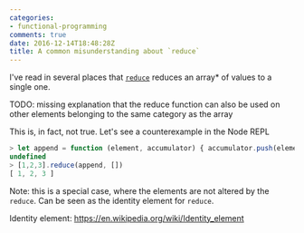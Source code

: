 ```yaml
---
categories:
- functional-programming
comments: true
date: 2016-12-14T18:48:28Z
title: A common misunderstanding about `reduce`
---
```


I've read in several places that [`reduce`][mdn-reduce] reduces an array\* of values to a single one.

TODO: missing explanation that the reduce function can also be used on other elements belonging to the same category as the array

This is, in fact, not true. Let's see a counterexample in the Node REPL

```javascript
> let append = function (element, accumulator) { accumulator.push(element); return accumulator };
undefined
> [1,2,3].reduce(append, [])
[ 1, 2, 3 ]
```

Note: this is a special case, where the elements are not altered by the `reduce`. Can be seen as the identity element for `reduce`.

[mdn-reduce]: https://developer.mozilla.org/en/docs/Web/JavaScript/Reference/Global_Objects/Array/reduce

Identity element: https://en.wikipedia.org/wiki/Identity_element

